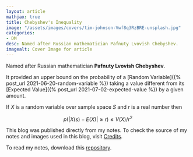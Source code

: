 ```yaml
---
layout: article
mathjax: true
title: Chebyshev's Inequality
image: "/assets/images/covers/tim-johnson-Vwf8q3RzBRE-unsplash.jpg"
categories:
- DM
desc: Named after Russian mathematician Pafnuty Lvovish Chebyshev. 
imagealt: Cover Image for article
---
```


Named after Russian mathematician <b>Pafnuty Lvovish Chebyshev</b>.

It provided an upper bound on the probability of a [Random Variable]({% post_url 2021-06-20-random-variable %}) taking a value different from its [Expected Value]({% post_url 2021-07-02-expected-value %}) by a given amount.

If $X$ is a random variable over sample space $S$ and $r$ is a real number then
































































































































































































































































































































































































$$p(|X(s) - E(X)| \ge r) \le V(X) / r^2$$

































































































































































































































































































































































































This blog was published directly from my notes.
To check the source of my notes and images used in this blog, visit <a href="/credits.html" target="_blank">Credits</a>.

To read my notes, download this <a href="https://github.com/bovem/CS" target="blank">repository</a>.